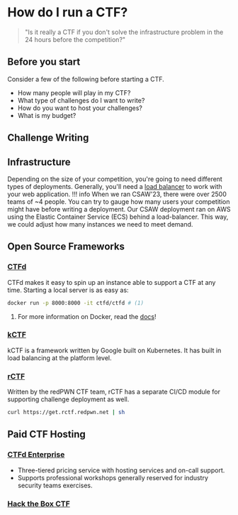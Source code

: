 # How do I run a CTF?

> "Is it really a CTF if you don't solve the infrastructure problem in the 24 hours before the competition?"

## Before you start

Consider a few of the following before starting a CTF.

- How many people will play in my CTF?
- What type of challenges do I want to write?
- How do you want to host your challenges?
- What is my budget?

## Challenge Writing



## Infrastructure
Depending on the size of your competition, you're going to need different types of deployments. Generally, you'll need a [load balancer](https://en.wikipedia.org/wiki/Load_balancing_(computing)) to work with your web application. 
!!! info
    When we ran CSAW'23, there were over 2500 teams of ~4 people. You can try to gauge how many users your competition might have before writing a deployment. Our CSAW deployment ran on AWS using the Elastic Container Service (ECS) behind a load-balancer. This way, we could adjust how many instances we need to meet demand.

## **Open Source Frameworks**

### [CTFd](https://docs.ctfd.io) 

CTFd makes it easy to spin up an instance able to support a CTF at any time. Starting a local server is as easy as:

``` bash
docker run -p 8000:8000 -it ctfd/ctfd # (1)
```

1.  For more information on Docker, read the [docs](https://docs.docker.com/)!

### [kCTF](https://google.github.io/kctf/)

kCTF is a framework written by Google built on Kubernetes. It has built in load balancing at the platform level. 


### [rCTF](https://rctf.redpwn.net/)

Written by the redPWN CTF team, rCTF has a separate CI/CD module for supporting challenge deployment as well.

```bash
curl https://get.rctf.redpwn.net | sh
```


## **Paid CTF Hosting**

### [CTFd Enterprise](https://ctfd.io/pricing/)

- Three-tiered pricing service with hosting services and on-call support. 
- Supports professional workshops generally reserved for industry security teams exercises.


### [Hack the Box CTF](https://www.hackthebox.com/business/business-ctf)
